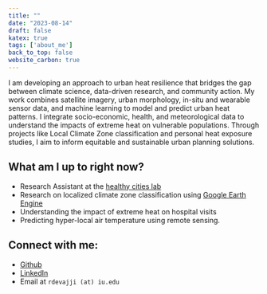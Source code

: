 ```yaml
---
title: ""
date: "2023-08-14"
draft: false
katex: true
tags: ['about_me']
back_to_top: false
website_carbon: true
---
```


I am developing an approach to urban heat resilience that bridges the gap between climate science, data-driven research, and community action. My work combines satellite imagery, urban morphology, in-situ and wearable sensor data, and machine learning to model and predict urban heat patterns. I integrate socio-economic, health, and meteorological data to understand the impacts of extreme heat on vulnerable populations. Through projects like Local Climate Zone classification and personal heat exposure studies, I aim to inform equitable and sustainable urban planning solutions.

## What am I up to right now?

- Research Assistant at the [healthy cities lab](https://healthycities.sice.indiana.edu)
- Research on localized climate zone classification using [Google Earth Engine](https://earthengine.google.com/)
- Understanding the impact of extreme heat on hospital visits
- Predicting hyper-local air temperature using remote sensing.

##  Connect with me:

- [Github](https://github.com/rahul0598)
- [LinkedIn](https://linkedin.com/in/rahul-devajji)
- Email at `rdevajji (at) iu.edu`
